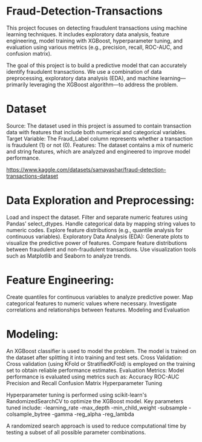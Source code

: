 # Fraud-Detection-Transactions

This project focuses on detecting fraudulent transactions using machine learning techniques. It includes exploratory data analysis, feature engineering, model training with XGBoost, hyperparameter tuning, and evaluation using various metrics (e.g., precision, recall, ROC-AUC, and confusion matrix).

The goal of this project is to build a predictive model that can accurately identify fraudulent transactions. We use a combination of data preprocessing, exploratory data analysis (EDA), and machine learning—primarily leveraging the XGBoost algorithm—to address the problem.

# Dataset

Source: The dataset used in this project is assumed to contain transaction data with features that include both numerical and categorical variables.
Target Variable: The Fraud_Label column represents whether a transaction is fraudulent (1) or not (0).
Features: The dataset contains a mix of numeric and string features, which are analyzed and engineered to improve model performance.

https://www.kaggle.com/datasets/samayashar/fraud-detection-transactions-dataset

# Data Exploration and Preprocessing:
Load and inspect the dataset.
Filter and separate numeric features using Pandas’ select_dtypes.
Handle categorical data by mapping string values to numeric codes.
Explore feature distributions (e.g., quantile analysis for continuous variables).
Exploratory Data Analysis (EDA):
Generate plots to visualize the predictive power of features.
Compare feature distributions between fraudulent and non-fraudulent transactions.
Use visualization tools such as Matplotlib and Seaborn to analyze trends.

# Feature Engineering:
Create quantiles for continuous variables to analyze predictive power.
Map categorical features to numeric values where necessary.
Investigate correlations and relationships between features.
Modeling and Evaluation

# Modeling:
An XGBoost classifier is used to model the problem. The model is trained on the dataset after splitting it into training and test sets.
Cross Validation:
Cross validation (using KFold or StratifiedKFold) is employed on the training set to obtain reliable performance estimates.
Evaluation Metrics:
Model performance is evaluated using metrics such as:
Accuracy
ROC-AUC
Precision and Recall
Confusion Matrix
Hyperparameter Tuning

Hyperparameter tuning is performed using scikit-learn's RandomizedSearchCV to optimize the XGBoost model. Key parameters tuned include:
-learning_rate
-max_depth
-min_child_weight
-subsample
-colsample_bytree
-gamma
-reg_alpha
-reg_lambda

A randomized search approach is used to reduce computational time by testing a subset of all possible parameter combinations.

